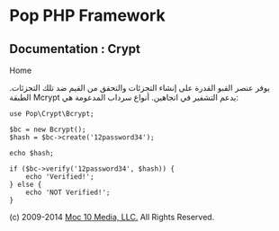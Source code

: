 Pop PHP Framework
=================

Documentation : Crypt
-----------------------

Home

يوفر عنصر القبو القدرة على إنشاء التجزئات والتحقق من القيم ضد تلك التجزئات. الطبقة Mcrypt يدعم التشفير في اتجاهين. أنواع سرداب المدعومة هي:

    use Pop\Crypt\Bcrypt;

    $bc = new Bcrypt();
    $hash = $bc->create('12password34');

    echo $hash;

    if ($bc->verify('12password34', $hash)) {
        echo 'Verified!';
    } else {
        echo 'NOT Verified!';
    }

\(c) 2009-2014 [Moc 10 Media, LLC.](http://www.moc10media.com) All
Rights Reserved.
